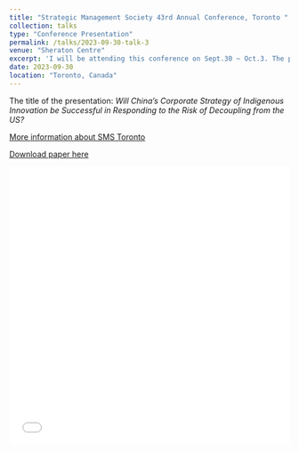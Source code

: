 ```yaml
---
title: "Strategic Management Society 43rd Annual Conference, Toronto "
collection: talks
type: "Conference Presentation"
permalink: /talks/2023-09-30-talk-3
venue: "Sheraton Centre"
excerpt: 'I will be attending this conference on Sept.30 ~ Oct.3. The paper will be presented on the last day.'
date: 2023-09-30
location: "Toronto, Canada"
---
```




The title of the presentation: <i>Will China’s Corporate Strategy of Indigenous Innovation be Successful in Responding to the Risk of Decoupling from the US?</i>

[More information about SMS Toronto](https://www.strategicmanagement.net/toronto/overview/overview)

[Download paper here](http://axl811.github.io/files/SMS-2023.pdf)

<iframe src="/files/SMS-2023.pdf" width="100%" height="500" frameborder="no" border="0" marginwidth="0" marginheight="0"></iframe>
